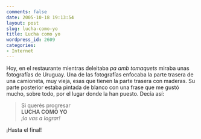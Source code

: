 ```yaml
---
comments: false
date: 2005-10-18 19:13:54
layout: post
slug: lucha-como-yo
title: Lucha como yo
wordpress_id: 2609
categories:
- Internet
---
```


Hoy, en el restaurante mientras deleitaba _pa amb tomaquets_ miraba unas fotografías de Uruguay. Una de las fotografías enfocaba la parte trasera de una camioneta, muy vieja, esas que tienen la parte trasera con maderas. Su parte posterior estaba pintada de blanco con una frase que me gustó mucho, sobre todo, por el lugar donde la han puesto. Decía así:





> Si querés progresar  
**LUCHA COMO YO**  
_¡lo vas a lograr!_





¡Hasta el final!
